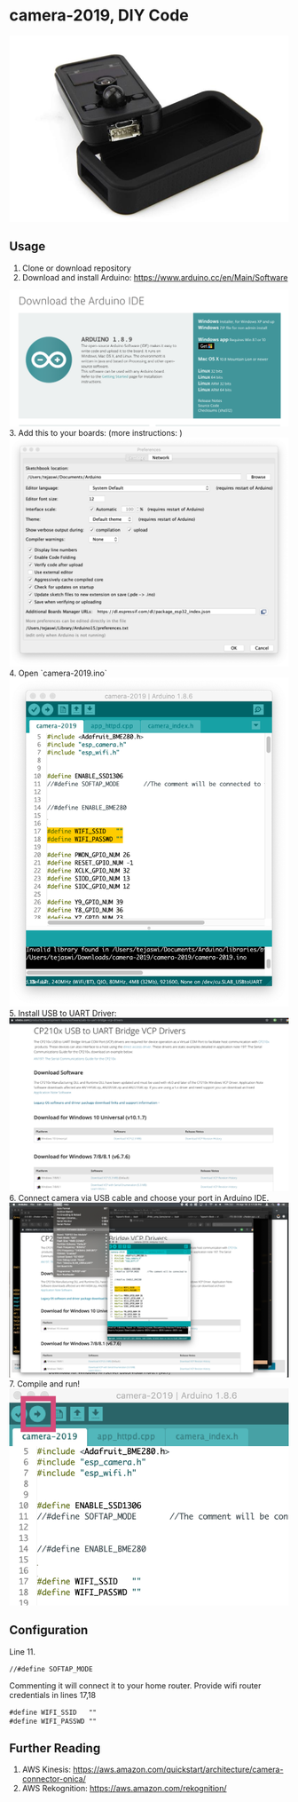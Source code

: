 # camera-2019, DIY Code
<img src='res/images/header.jpg'>

## Usage
1. Clone or download repository
2. Download and install Arduino:
  <https://www.arduino.cc/en/Main/Software>
<img src='res/images/arduino.png'>
3. Add this to your boards:
   <https://dl.espressif.com/dl/package_esp32_index.json>
    (more instructions:
<https://github.com/espressif/arduino-esp32/blob/master/docs/arduino-ide/boards_manager.md>)
<img src='res/images/aPref.png'>
4. Open `camera-2019.ino`
<img src='res/images/ide.png'>
5. Install USB to UART Driver:
   <https://www.silabs.com/products/development-tools/software/usb-to-uart-bridge-vcp-drivers>
<img src='res/images/driver.png'>
6. Connect camera via USB cable and choose your port in Arduino IDE.
<img src='res/images/port.png'>
7. Compile and run!
<img src='res/images/run.png'>

## Configuration
Line 11.

```
//#define SOFTAP_MODE 
```

Commenting it will connect it to your home router.
Provide wifi router credentials in lines 17,18

```
#define WIFI_SSID   ""
#define WIFI_PASSWD ""
```

## Further Reading
1. AWS Kinesis: https://aws.amazon.com/quickstart/architecture/camera-connector-onica/
2. AWS Rekognition: https://aws.amazon.com/rekognition/
